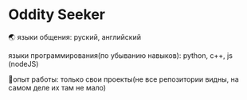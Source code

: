 # Oddity Seeker
🌏 языки общения: руский, английский

языки программирования(по убыванию навыков):  python, c++, js (nodeJS)

💼опыт работы:  только свои проекты(не все репозитории видны, на самом деле их там не мало)
